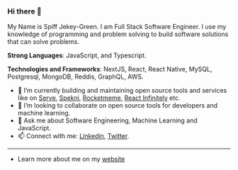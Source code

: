 ### Hi there 👋

My Name is Spiff Jekey-Green. I am Full Stack Software Engineer. I use my knowledge of programming and problem solving to build software solutions that can solve problems. 

**Strong Languages**: JavaScript, and Typescript.

**Technologies and Frameworks**: NextJS, React, React Native, MySQL, Postgresql, MongoDB, Reddis, GraphQL, AWS.

- 🔭 I’m currently building and maintaining open source tools and services like on [Serve](https://github.com/spiffgreen/servejs), [Spekni](https://github.com/evavic44/spekni), [Rocketmeme](https://github.com/evavic44/rocketmeme), [React Infinitely](https://github.com/spiffgreen/react-infinitely) etc.
- 👯 I’m looking to collaborate on open source tools for developers and machine learning.
- 💬 Ask me about Software Engineering, Machine Learning and JavaScript.
- 📫 Connect with me: [Linkedin](https://www.linkedin.com/in/spiff-jekey-green/), [Twitter](https://twitter.com/spiffGreen).

--------------

<!--
Latest Updates:
* I co-authored a book titled "[Building Data Driven Applications With Danfo.js](https://www.amazon.com/Building-Data-Driven-Applications-Danfo-js/dp/1801070857)"
* I became a [Github Star](https://stars.github.com/profiles/risenW/)
* I became a [Google Developer Expert in Machine Learning](https://developers.google.com/community/experts/directory/profile/profile-rising-odegua)

My latest writings are:
 * [Deep Dive into ML Models in Production Using Tensorflow Extended (TFX) and Kubeflow](https://neptune.ai/blog/deep-dive-into-ml-models-in-production-using-tfx-and-kubeflow?utm_source=madewithml&utm_medium=post&utm_campaign=blog-deep-dive-into-ml-models-in-production-using-tfx-and-kubeflow)
 * [How to Serve Machine Learning Models with TensorFlow Serving and Docker](https://neptune.ai/blog/how-to-serve-machine-learning-models-with-tensorflow-serving-and-docker)
 * [How to put machine learning models into production](https://stackoverflow.blog/2020/10/12/how-to-put-machine-learning-models-into-production/?utm_source=Iterable&utm_medium=email&utm_campaign=the_overflow_newsletter)

- See more of my technical articles on [Medium](https://spiffgreen.vercel.app/blog)

-->

- Learn more about me on my [website](https://spiffgreen.vercel.app/)
